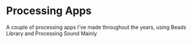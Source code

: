 # Processing Apps

A couple of processing apps I've made throughout the years, using Beads Library and Processing Sound Mainly
